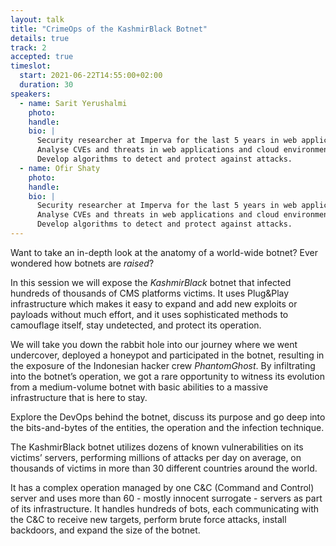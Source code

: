 ```yaml
---
layout: talk
title: "CrimeOps of the KashmirBlack Botnet"
details: true
track: 2
accepted: true
timeslot:
  start: 2021-06-22T14:55:00+02:00
  duration: 30
speakers: 
  - name: Sarit Yerushalmi
    photo: 
    handle: 
    bio: |
      Security researcher at Imperva for the last 5 years in web application and cloud data security and for 5 years as a security analyst.
      Analyse CVEs and threats in web applications and cloud environments.
      Develop algorithms to detect and protect against attacks.
  - name: Ofir Shaty
    photo: 
    handle: 
    bio: |
      Security researcher at Imperva for the last 5 years in web application and cloud data security and for 5 years as a security analyst.
      Analyse CVEs and threats in web applications and cloud environments.
      Develop algorithms to detect and protect against attacks.
---
```


Want to take an in-depth look at the anatomy of a world-wide botnet?
Ever wondered how botnets are *raised*?

In this session we will expose the *KashmirBlack* botnet that infected hundreds of thousands of CMS platforms victims.
It uses Plug&Play infrastructure which makes it easy to expand and add new exploits or payloads without much effort, and it uses sophisticated methods to camouflage itself, stay undetected, and protect its operation.

We will take you down the rabbit hole into our journey where we went undercover, deployed a honeypot and participated in the botnet, resulting in the exposure of the Indonesian hacker crew *PhantomGhost*.
By infiltrating into the botnet’s operation, we got a rare opportunity to witness its evolution from a medium-volume botnet with basic abilities to a massive infrastructure that is here to stay.

Explore the DevOps behind the botnet, discuss its purpose and go deep into the bits-and-bytes of the entities, the operation and the infection technique.

The KashmirBlack botnet utilizes dozens of known vulnerabilities on its victims’ servers, performing millions of attacks per day on average, on thousands of victims in more than 30 different countries around the world.

It has a complex operation managed by one C&C (Command and Control) server and uses more than 60 - mostly innocent surrogate - servers as part of its infrastructure.
It handles hundreds of bots, each communicating with the C&C to receive new targets, perform brute force attacks, install backdoors, and expand the size of the botnet.
